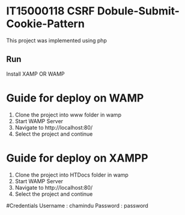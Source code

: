 # IT15000118 CSRF Dobule-Submit-Cookie-Pattern

This project was implemented using php

## Run
Install XAMP OR WAMP

# Guide for deploy on WAMP
1. Clone the project into www folder in wamp
2. Start WAMP Server
3. Navigate to http://localhost:80/
4. Select the project and continue

# Guide for deploy on XAMPP
1. Clone the project into HTDocs folder in wamp
2. Start WAMP Server
3. Navigate to http://localhost:80/
4. Select the project and continue

#Credentials
Username : chamindu
Password : password
